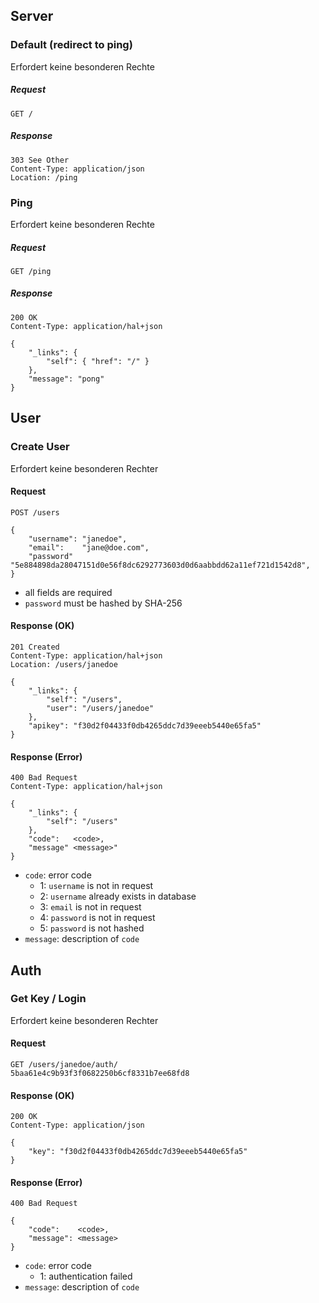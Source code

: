 

## Server

### Default (redirect to ping)

Erfordert keine besonderen Rechte

##### Request

```
GET /
```
	
##### Response

```
303 See Other
Content-Type: application/json
Location: /ping
```



### Ping

Erfordert keine besonderen Rechte

##### Request

```
GET /ping
```
	
##### Response

```
200 OK
Content-Type: application/hal+json
```
```
{
	"_links": {
		"self": { "href": "/" }
	},
	"message": "pong"
}
```
	

## User

### Create User

Erfordert keine besonderen Rechter

#### Request

```
POST /users
```
```
{
	"username":	"janedoe",
	"email": 	"jane@doe.com",
	"password"	"5e884898da28047151d0e56f8dc6292773603d0d6aabbdd62a11ef721d1542d8",
}
```

* all fields are required
* `password` must be hashed by SHA-256

#### Response (OK)

```
201 Created
Content-Type: application/hal+json
Location: /users/janedoe
```
```
{
	"_links": {
		"self": "/users",
		"user": "/users/janedoe"
	},
	"apikey": "f30d2f04433f0db4265ddc7d39eeeb5440e65fa5"
}
```

#### Response (Error)

```
400 Bad Request
Content-Type: application/hal+json
```
```
{
	"_links": {
		"self": "/users"
	},
	"code":   <code>,
	"message" <message>"
}
```

* `code`: error code
	* 1: `username` is not in request
	* 2: `username` already exists in database
	* 3: `email` is not in request
	* 4: `password` is not in request
	* 5: `password` is not hashed
* `message`: description of `code`


## Auth


### Get Key / Login

Erfordert keine besonderen Rechter

#### Request

```
GET /users/janedoe/auth/
5baa61e4c9b93f3f0682250b6cf8331b7ee68fd8
```

#### Response (OK)

```
200 OK
Content-Type: application/json
```
```
{
	"key": "f30d2f04433f0db4265ddc7d39eeeb5440e65fa5"
}
```

#### Response (Error)

```
400 Bad Request
```
```
{
	"code":    <code>,
	"message": <message>
}
```

* `code`: error code
	* 1: authentication failed
* `message`: description of `code`

